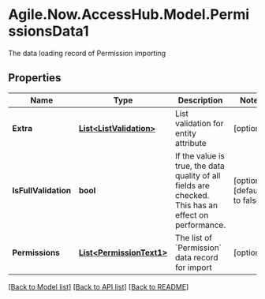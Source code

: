 # Agile.Now.AccessHub.Model.PermissionsData1
The data loading record of Permission importing

## Properties

Name | Type | Description | Notes
------------ | ------------- | ------------- | -------------
**Extra** | [**List&lt;ListValidation&gt;**](ListValidation.md) | List validation for entity attribute | [optional] 
**IsFullValidation** | **bool** | If the value is true, the data quality of all fields are checked. This has an effect on performance. | [optional] [default to false]
**Permissions** | [**List&lt;PermissionText1&gt;**](PermissionText1.md) | The list of &#x60;Permission&#x60; data record for import | [optional] 

[[Back to Model list]](../../README.md#documentation-for-models) [[Back to API list]](../../README.md#documentation-for-api-endpoints) [[Back to README]](../../README.md)

